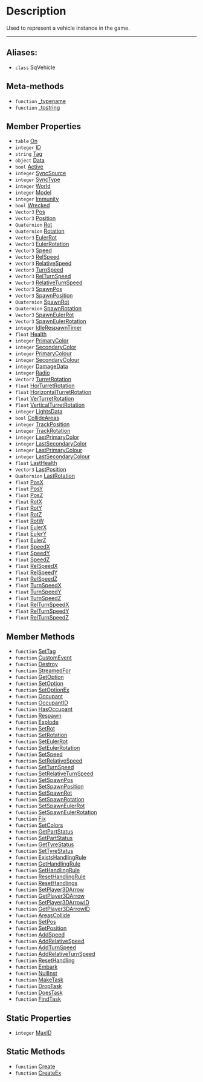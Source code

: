 # Description

Used to represent a vehicle instance in the game.

----

## Aliases:

* `class` SqVehicle

## Meta-methods

* `function` [\_typename](Function.SqVehicle._typename)
* `function` [\_tostring](Function.SqVehicle._tostring)

## Member Properties

* `table` [On](Property.SqVehicle.On)
* `integer` [ID](Property.SqVehicle.ID)
* `string` [Tag](Property.SqVehicle.Tag)
* `object` [Data](Property.SqVehicle.Data)
* `bool` [Active](Property.SqVehicle.Active)
* `integer` [SyncSource](Property.SqVehicle.SyncSource)
* `integer` [SyncType](Property.SqVehicle.SyncType)
* `integer` [World](Property.SqVehicle.World)
* `integer` [Model](Property.SqVehicle.Model)
* `integer` [Immunity](Property.SqVehicle.Immunity)
* `bool` [Wrecked](Property.SqVehicle.Wrecked)
* `Vector3` [Pos](Property.SqVehicle.Pos)
* `Vector3` [Position](Property.SqVehicle.Position)
* `Quaternion` [Rot](Property.SqVehicle.Rot)
* `Quaternion` [Rotation](Property.SqVehicle.Rotation)
* `Vector3` [EulerRot](Property.SqVehicle.EulerRot)
* `Vector3` [EulerRotation](Property.SqVehicle.EulerRotation)
* `Vector3` [Speed](Property.SqVehicle.Speed)
* `Vector3` [RelSpeed](Property.SqVehicle.RelSpeed)
* `Vector3` [RelativeSpeed](Property.SqVehicle.RelativeSpeed)
* `Vector3` [TurnSpeed](Property.SqVehicle.TurnSpeed)
* `Vector3` [RelTurnSpeed](Property.SqVehicle.RelTurnSpeed)
* `Vector3` [RelativeTurnSpeed](Property.SqVehicle.RelativeTurnSpeed)
* `Vector3` [SpawnPos](Property.SqVehicle.SpawnPos)
* `Vector3` [SpawnPosition](Property.SqVehicle.SpawnPosition)
* `Quaternion` [SpawnRot](Property.SqVehicle.SpawnRot)
* `Quaternion` [SpawnRotation](Property.SqVehicle.SpawnRotation)
* `Vector3` [SpawnEulerRot](Property.SqVehicle.SpawnEulerRot)
* `Vector3` [SpawnEulerRotation](Property.SqVehicle.SpawnEulerRotation)
* `integer` [IdleRespawnTimer](Property.SqVehicle.IdleRespawnTimer)
* `float` [Health](Property.SqVehicle.Health)
* `integer` [PrimaryColor](Property.SqVehicle.PrimaryColor)
* `integer` [SecondaryColor](Property.SqVehicle.SecondaryColor)
* `integer` [PrimaryColour](Property.SqVehicle.PrimaryColour)
* `integer` [SecondaryColour](Property.SqVehicle.SecondaryColour)
* `integer` [DamageData](Property.SqVehicle.DamageData)
* `integer` [Radio](Property.SqVehicle.Radio)
* `Vector2` [TurretRotation](Property.SqVehicle.TurretRotation)
* `float` [HorTurretRotation](Property.SqVehicle.HorTurretRotation)
* `float` [HorizontalTurretRotation](Property.SqVehicle.HorizontalTurretRotation)
* `float` [VerTurretRotation](Property.SqVehicle.VerTurretRotation)
* `float` [VerticalTurretRotation](Property.SqVehicle.VerticalTurretRotation)
* `integer` [LightsData](Property.SqVehicle.LightsData)
* `bool` [CollideAreas](Property.SqVehicle.CollideAreas)
* `integer` [TrackPosition](Property.SqVehicle.TrackPosition)
* `integer` [TrackRotation](Property.SqVehicle.TrackRotation)
* `integer` [LastPrimaryColor](Property.SqVehicle.LastPrimaryColor)
* `integer` [LastSecondaryColor](Property.SqVehicle.LastSecondaryColor)
* `integer` [LastPrimaryColour](Property.SqVehicle.LastPrimaryColour)
* `integer` [LastSecondaryColour](Property.SqVehicle.LastSecondaryColour)
* `float` [LastHealth](Property.SqVehicle.LastHealth)
* `Vector3` [LastPosition](Property.SqVehicle.LastPosition)
* `Quaternion` [LastRotation](Property.SqVehicle.LastRotation)
* `float` [PosX](Property.SqVehicle.PosX)
* `float` [PosY](Property.SqVehicle.PosY)
* `float` [PosZ](Property.SqVehicle.PosZ)
* `float` [RotX](Property.SqVehicle.RotX)
* `float` [RotY](Property.SqVehicle.RotY)
* `float` [RotZ](Property.SqVehicle.RotZ)
* `float` [RotW](Property.SqVehicle.RotW)
* `float` [EulerX](Property.SqVehicle.EulerX)
* `float` [EulerY](Property.SqVehicle.EulerY)
* `float` [EulerZ](Property.SqVehicle.EulerZ)
* `float` [SpeedX](Property.SqVehicle.SpeedX)
* `float` [SpeedY](Property.SqVehicle.SpeedY)
* `float` [SpeedZ](Property.SqVehicle.SpeedZ)
* `float` [RelSpeedX](Property.SqVehicle.RelSpeedX)
* `float` [RelSpeedY](Property.SqVehicle.RelSpeedY)
* `float` [RelSpeedZ](Property.SqVehicle.RelSpeedZ)
* `float` [TurnSpeedX](Property.SqVehicle.TurnSpeedX)
* `float` [TurnSpeedY](Property.SqVehicle.TurnSpeedY)
* `float` [TurnSpeedZ](Property.SqVehicle.TurnSpeedZ)
* `float` [RelTurnSpeedX](Property.SqVehicle.RelTurnSpeedX)
* `float` [RelTurnSpeedY](Property.SqVehicle.RelTurnSpeedY)
* `float` [RelTurnSpeedZ](Property.SqVehicle.RelTurnSpeedZ)

## Member Methods

* `function` [SetTag](Function.SqVehicle.SetTag)
* `function` [CustomEvent](Function.SqVehicle.CustomEvent)
* `function` [Destroy](Function.SqVehicle.Destroy)
* `function` [StreamedFor](Function.SqVehicle.StreamedFor)
* `function` [GetOption](Function.SqVehicle.GetOption)
* `function` [SetOption](Function.SqVehicle.SetOption)
* `function` [SetOptionEx](Function.SqVehicle.SetOptionEx)
* `function` [Occupant](Function.SqVehicle.Occupant)
* `function` [OccupantID](Function.SqVehicle.OccupantID)
* `function` [HasOccupant](Function.SqVehicle.HasOccupant)
* `function` [Respawn](Function.SqVehicle.Respawn)
* `function` [Explode](Function.SqVehicle.Explode)
* `function` [SetRot](Function.SqVehicle.SetRot)
* `function` [SetRotation](Function.SqVehicle.SetRotation)
* `function` [SetEulerRot](Function.SqVehicle.SetEulerRot)
* `function` [SetEulerRotation](Function.SqVehicle.SetEulerRotation)
* `function` [SetSpeed](Function.SqVehicle.SetSpeed)
* `function` [SetRelativeSpeed](Function.SqVehicle.SetRelativeSpeed)
* `function` [SetTurnSpeed](Function.SqVehicle.SetTurnSpeed)
* `function` [SetRelativeTurnSpeed](Function.SqVehicle.SetRelativeTurnSpeed)
* `function` [SetSpawnPos](Function.SqVehicle.SetSpawnPos)
* `function` [SetSpawnPosition](Function.SqVehicle.SetSpawnPosition)
* `function` [SetSpawnRot](Function.SqVehicle.SetSpawnRot)
* `function` [SetSpawnRotation](Function.SqVehicle.SetSpawnRotation)
* `function` [SetSpawnEulerRot](Function.SqVehicle.SetSpawnEulerRot)
* `function` [SetSpawnEulerRotation](Function.SqVehicle.SetSpawnEulerRotation)
* `function` [Fix](Function.SqVehicle.Fix)
* `function` [SetColors](Function.SqVehicle.SetColors)
* `function` [GetPartStatus](Function.SqVehicle.GetPartStatus)
* `function` [SetPartStatus](Function.SqVehicle.SetPartStatus)
* `function` [GetTyreStatus](Function.SqVehicle.GetTyreStatus)
* `function` [SetTyreStatus](Function.SqVehicle.SetTyreStatus)
* `function` [ExistsHandlingRule](Function.SqVehicle.ExistsHandlingRule)
* `function` [GetHandlingRule](Function.SqVehicle.GetHandlingRule)
* `function` [SetHandlingRule](Function.SqVehicle.SetHandlingRule)
* `function` [ResetHandlingRule](Function.SqVehicle.ResetHandlingRule)
* `function` [ResetHandlings](Function.SqVehicle.ResetHandlings)
* `function` [SetPlayer3DArrow](Function.SqVehicle.SetPlayer3DArrow)
* `function` [GetPlayer3DArrow](Function.SqVehicle.GetPlayer3DArrow)
* `function` [SetPlayer3DArrowID](Function.SqVehicle.SetPlayer3DArrowID)
* `function` [GetPlayer3DArrowID](Function.SqVehicle.GetPlayer3DArrowID)
* `function` [AreasCollide](Function.SqVehicle.AreasCollide)
* `function` [SetPos](Function.SqVehicle.SetPos)
* `function` [SetPosition](Function.SqVehicle.SetPosition)
* `function` [AddSpeed](Function.SqVehicle.AddSpeed)
* `function` [AddRelativeSpeed](Function.SqVehicle.AddRelativeSpeed)
* `function` [AddTurnSpeed](Function.SqVehicle.AddTurnSpeed)
* `function` [AddRelativeTurnSpeed](Function.SqVehicle.AddRelativeTurnSpeed)
* `function` [ResetHandling](Function.SqVehicle.ResetHandling)
* `function` [Embark](Function.SqVehicle.Embark)
* `function` [NullInst](Function.SqVehicle.NullInst)
* `function` [MakeTask](Function.SqVehicle.MakeTask)
* `function` [DropTask](Function.SqVehicle.DropTask)
* `function` [DoesTask](Function.SqVehicle.DoesTask)
* `function` [FindTask](Function.SqVehicle.FindTask)

## Static Properties

* `integer` [MaxID](Property.SqVehicle.MaxID)

## Static Methods

* `function` [Create](Function.SqVehicle.Create)
* `function` [CreateEx](Function.SqVehicle.CreateEx)
